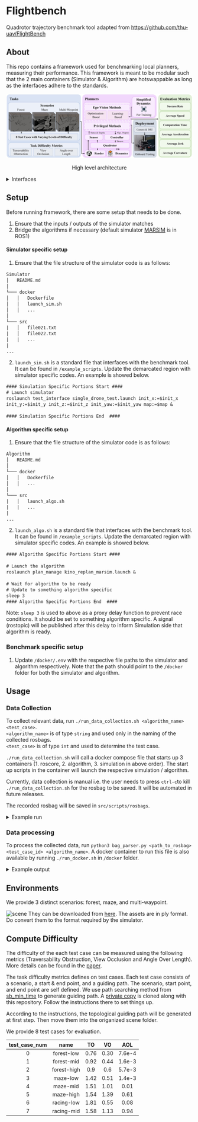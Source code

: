 # Flightbench
Quadrotor trajectory benchmark tool adapted from https://github.com/thu-uav/FlightBench

## About
This repo contains a framework used for benchmarking local planners, measuring their performance. This framework is meant to be modular such that the 2 main containers (Simulator & Algorithm) are hotswappable as long as the interfaces adhere to the standards.<br>

![Architecture](images/overview.jpg)
<p align="center">High level architecture</p>

<details>
    <summary>Interfaces</summary>

![Interfaces](images/Local_Planner_Benchmark_Architecture.drawio.png)
<p align="center"> Interfaces diagram</p>

</details>

## Setup
Before running framework, there are some setup that needs to be done.
1. Ensure that the inputs / outputs of the simulator matches
1. Bridge the algorithms if necessary (default simulator [MARSIM](https://github.com/DinoHub/marsim/tree/development) is in ROS1)

#### Simulator specific setup
1. Ensure that the file structure of the simulator code is as follows:<br>
```
Simulator
│   README.md  
│
└─── docker
│   │   Dockerfile
│   │   launch_sim.sh
│   │   ...
│   
└─── src
|   │   file021.txt
|   │   file022.txt
|   |   ...
|
...
```
2. ```launch_sim.sh``` is a standard file that interfaces with the benchmark tool. It can be found in ```/example_scripts```. Update the demarcated region with simulator specific codes. An example is showed below. 
```
#### Simulation Specific Portions Start ####
# Launch simulator
roslaunch test_interface single_drone_test.launch init_x:=$init_x init_y:=$init_y init_z:=$init_z init_yaw:=$init_yaw map:=$map &

#### Simulation Specific Portions End  ####
```

#### Algorithm specific setup
1. Ensure that the file structure of the simulator code is as follows:<br>
```
Algorithm
│   README.md  
│
└─── docker
│   │   Dockerfile
│   │   ...
│   
└─── src
|   │   launch_algo.sh
|   |   ...
|
...
```
2. ```launch_algo.sh``` is a standard file that interfaces with the benchmark tool. It can be found in ```/example_scripts```. Update the demarcated region with simulator specific codes. An example is showed below.
```
#### Algorithm Specific Portions Start ####

# Launch the algorithm
roslaunch plan_manage kino_replan_marsim.launch &

# Wait for algorithm to be ready
# Update to something algorithm specific
sleep 3
#### Algorithm Specific Portions End  ####
```

Note: ```sleep 3``` is used to above as a proxy delay function to prevent race conditions. It should be set to something algorithm specific. A signal (rostopic) will be published after this delay to inform Simulation side that algorithm is ready.

### Benchmark specific setup
1. Update `/docker/.env` with the respective file paths to the simulator and algorithm respectively. Note that the path should point to the `/docker` folder for both the simulator and algorithm.

## Usage

### Data Collection
To collect relevant data, run ```./run_data_collection.sh <algorithm_name> <test_case>```. <br>
```<algorithm_name>``` is of type `string` and used only in the naming of the collected rosbags.<br>
```<test_case>``` is of type `int` and used to determine the test case.

`./run_data_collection.sh` will call a docker compose file that starts up 3 containers (1. roscore, 2. algorithm, 3. simulation in above order). The start up scripts in the container will launch the respective simulation / algorithm.

Currently, data collection is manual i.e. the user needs to press `ctrl-c`to kill `./run_data_collection.sh` for the rosbag to be saved. It will be automated in future releases.

The recorded rosbag will be saved in `src/scripts/rosbags`.

<details>
<summary>Example run</summary>

An example with of the benchmark tool availble with [MARSIM](https://github.com/DinoHub/marsim/tree/development) as the simulator and [Fast Planner](https://github.com/DinoHub/marsim/tree/development) as the algorithm.

1. Clone the respective repositories.
```
git clone -b development git@github.com:DinoHub/fast_planner.git
git clone -b development git@github.com:DinoHub/marsim.git
```

2. Update `/docker/.env` file with the correct folder paths
3. Run the following command
```
./run_data_collection.sh fastplanner <test_case>
```

</details>

### Data processing
To process the collected data, run `python3 bag_parser.py <path_to_rosbag> <test_case_id> <algorithm_name>`. A docker container to run this file is also available by running `./run_docker.sh` in `/docker` folder.

<details>
<summary>Example output</summary>
An example output is shown below

![Example output](/images/example_output.png)
<p align="center"> Example Output</p>

In the example output, 3 rosbags were collected. Data from failed runs (e.g. In the first rosbag, the drone collided with the environment). Only successful runs i.e. drones that reach the final waypoint without collision will be considered.
</details>

## Environments
We provide 3 distinct scenarios: forest, maze, and multi-waypoint.

![scene](/images/scene.jpg)
They can be downloaded from [here](https://drive.google.com/file/d/1msXzq1MTkHgAzV1GZ1rRBSLH5geebK-Y/view?usp=drive_link). The assets are in ply format. Do convert them to the format required by the simulator.

## Compute Difficulty
The difficulty of the each test case can be measured using the following metrics (Traversability Obstruction, View Occlusion and Angle Over Length). More details can be found in the [paper](https://arxiv.org/abs/2406.05687).

The task difficulty metrics defines on test cases. Each test case consists of a scenario, a start & end point, and a guiding path. The scenario, start point, and end point are self defined. We use path searching method from [sb_min_time](https://github.com/uzh-rpg/sb_min_time_quadrotor_planning) to generate guiding path. A [private copy](/ref_path_finder/src/README.md) is cloned along with this repository. Follow the instructions there to set things up.

According to the instructions, the topological guiding path will be generated at first step. Then move them into the origanized scene folder.

We provide 8 test cases for evaluation.

| test_case_num |     name    |  TO  |  VO  |   AOL  |
|:-------------:|:-----------:|:----:|:----:|:------:|
| 0             |  forest-low | 0.76 | 0.30 | 7.6e-4 |
| 1             |  forest-mid | 0.92 | 0.44 | 1.6e-3 |
| 2             | forest-high |  0.9 |  0.6 | 5.7e-3 |
| 3             |   maze-low  | 1.42 | 0.51 | 1.4e-3 |
| 4             |   maze-mid  | 1.51 | 1.01 |  0.01  |
| 5             |  maze-high  | 1.54 | 1.39 |  0.61  |
| 6             |  racing-low | 1.81 | 0.55 |  0.08  |
| 7             |  racing-mid | 1.58 | 1.13 |  0.94  |